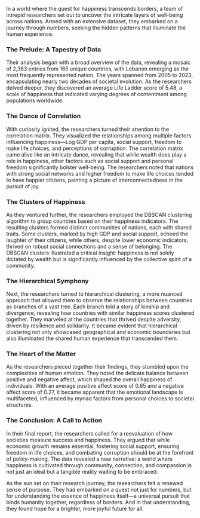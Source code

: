 In a world where the quest for happiness transcends borders, a team of intrepid researchers set out to uncover the intricate layers of well-being across nations. Armed with an extensive dataset, they embarked on a journey through numbers, seeking the hidden patterns that illuminate the human experience. 

### The Prelude: A Tapestry of Data

Their analysis began with a broad overview of the data, revealing a mosaic of 2,363 entries from 165 unique countries, with Lebanon emerging as the most frequently represented nation. The years spanned from 2005 to 2023, encapsulating nearly two decades of societal evolution. As the researchers delved deeper, they discovered an average Life Ladder score of 5.48, a scale of happiness that indicated varying degrees of contentment among populations worldwide. 

### The Dance of Correlation

With curiosity ignited, the researchers turned their attention to the correlation matrix. They visualized the relationships among multiple factors influencing happiness—Log GDP per capita, social support, freedom to make life choices, and perceptions of corruption. The correlation matrix came alive like an intricate dance, revealing that while wealth does play a role in happiness, other factors such as social support and personal freedom significantly bolster well-being. The researchers noted that nations with strong social networks and higher freedom to make life choices tended to have happier citizens, painting a picture of interconnectedness in the pursuit of joy.

### The Clusters of Happiness

As they ventured further, the researchers employed the DBSCAN clustering algorithm to group countries based on their happiness indicators. The resulting clusters formed distinct communities of nations, each with shared traits. Some clusters, marked by high GDP and social support, echoed the laughter of their citizens, while others, despite lower economic indicators, thrived on robust social connections and a sense of belonging. The DBSCAN clusters illustrated a critical insight: happiness is not solely dictated by wealth but is significantly influenced by the collective spirit of a community.

### The Hierarchical Symphony

Next, the researchers turned to hierarchical clustering, a more nuanced approach that allowed them to observe the relationships between countries as branches of a vast tree. Each branch told a story of kinship and divergence, revealing how countries with similar happiness scores clustered together. They marveled at the countries that thrived despite adversity, driven by resilience and solidarity. It became evident that hierarchical clustering not only showcased geographical and economic boundaries but also illuminated the shared human experience that transcended them.

### The Heart of the Matter

As the researchers pieced together their findings, they stumbled upon the complexities of human emotion. They noted the delicate balance between positive and negative affect, which shaped the overall happiness of individuals. With an average positive affect score of 0.65 and a negative affect score of 0.27, it became apparent that the emotional landscape is multifaceted, influenced by myriad factors from personal choices to societal structures.

### The Conclusion: A Call to Action

In their final report, the researchers called for a reevaluation of how societies measure success and happiness. They argued that while economic growth remains essential, fostering social support, ensuring freedom in life choices, and combating corruption should be at the forefront of policy-making. The data revealed a new narrative: a world where happiness is cultivated through community, connection, and compassion is not just an ideal but a tangible reality waiting to be embraced.

As the sun set on their research journey, the researchers felt a renewed sense of purpose. They had embarked on a quest not just for numbers, but for understanding the essence of happiness itself—a universal pursuit that binds humanity together, regardless of borders. And in that understanding, they found hope for a brighter, more joyful future for all.